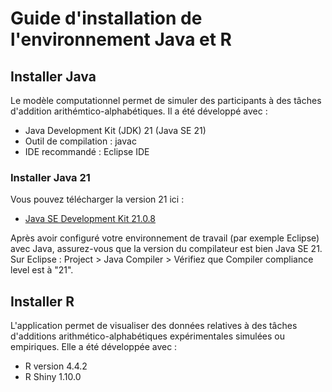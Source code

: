 # Guide d'installation de l'environnement Java et R

## Installer Java
Le modèle computationnel permet de simuler des participants à des tâches d'addition arithémtico-alphabétiques. Il a été développé avec : 
- Java Development Kit (JDK) 21 (Java SE 21)
- Outil de compilation : javac
- IDE recommandé : Eclipse IDE

### Installer Java 21

Vous pouvez télécharger la version 21 ici :

- [Java SE Development Kit 21.0.8](https://www.oracle.com/fr/java/technologies/downloads/#java21)

Après avoir configuré votre environnement de travail (par exemple Eclipse) avec Java, assurez-vous que la version du compilateur est bien Java SE 21. Sur Eclipse : Project > Java Compiler > Vérifiez que Compiler compliance level est à "21".

## Installer R
L'application permet de visualiser des données relatives à des tâches d'additions arithmético-alphabétiques expérimentales simulées ou empiriques. Elle a été développée avec :

- R version 4.4.2
- R Shiny 1.10.0
  
